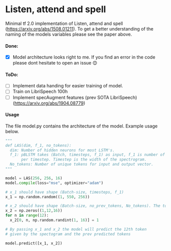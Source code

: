 # Listen, attend and spell
Minimal tf 2.0 implementation of Listen, attend and spell (https://arxiv.org/abs/1508.01211).
To get a better understanding of the naming of the models variables please see the paper above.

#### Done:
+ [x] Model architecture looks right to me. If you find an error in the code please dont hesitate to open an issue 😊

#### ToDo:
+ [ ] Implement data handing for easier training of model.
+ [ ] Train on LibriSpeech 100h
+ [ ] Implement specAugment features (prev SOTA LibriSpeech) (https://arxiv.org/abs/1904.08779)
#### Usage
The file model.py contains the architecture of the model. Example usage below.

```python
"""
def LAS(dim, f_1, no_tokens):
  dim: Number of hidden neurons for most LSTM's.
  f_1: pBLSTM takes (Batch, timesteps, f_1) as input, f_1 is number of features of the mel spectrogram 
       per timestep. Timestep is the width of the spectrogram.
  No_tokens: Number of unique tokens for input and output vector.
"""

model = LAS(256, 256, 16)
model.compile(loss="mse", optimizer="adam")

# x_1 should have shape (Batch-size, timesteps, f_1)
x_1 = np.random.random((1, 550, 256))

# x_2 should have shape (Batch-size, no_prev_tokens, No_tokens). The token vector should be one-hot encoded.
x_2 = np.zeros((1,12,16))
for n in range(12):
  x_2[0, n, np.random.randint(1, 16)] = 1

# By passing x_1 and x_2 the model will predict the 12th token 
# given by the spectogram and the prev predicted tokens

model.predict([x_1, x_2])
```
